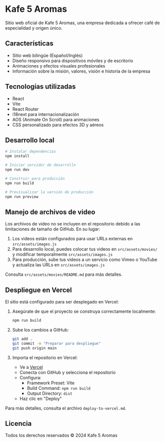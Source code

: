 # Kafe 5 Aromas

Sitio web oficial de Kafe 5 Aromas, una empresa dedicada a ofrecer café de especialidad y origen único.

## Características

- Sitio web bilingüe (Español/Inglés)
- Diseño responsivo para dispositivos móviles y de escritorio
- Animaciones y efectos visuales profesionales
- Información sobre la misión, valores, visión e historia de la empresa

## Tecnologías utilizadas

- React
- Vite
- React Router
- i18next para internacionalización
- AOS (Animate On Scroll) para animaciones
- CSS personalizado para efectos 3D y aéreos

## Desarrollo local

```bash
# Instalar dependencias
npm install

# Iniciar servidor de desarrollo
npm run dev

# Construir para producción
npm run build

# Previsualizar la versión de producción
npm run preview
```

## Manejo de archivos de video

Los archivos de video no se incluyen en el repositorio debido a las limitaciones de tamaño de GitHub. En su lugar:

1. Los videos están configurados para usar URLs externas en `src/assets/images.js`
2. Para desarrollo local, puedes colocar tus videos en `src/assets/movies/` y modificar temporalmente `src/assets/images.js`
3. Para producción, sube tus videos a un servicio como Vimeo o YouTube y actualiza las URLs en `src/assets/images.js`

Consulta `src/assets/movies/README.md` para más detalles.

## Despliegue en Vercel

El sitio está configurado para ser desplegado en Vercel:

1. Asegúrate de que el proyecto se construya correctamente localmente:
   ```bash
   npm run build
   ```

2. Sube los cambios a GitHub:
   ```bash
   git add .
   git commit -m "Preparar para despliegue"
   git push origin main
   ```

3. Importa el repositorio en Vercel:
   - Ve a [Vercel](https://vercel.com/new)
   - Conecta con GitHub y selecciona el repositorio
   - Configura:
     - Framework Preset: Vite
     - Build Command: `npm run build`
     - Output Directory: `dist`
   - Haz clic en "Deploy"

Para más detalles, consulta el archivo `deploy-to-vercel.md`.

## Licencia

Todos los derechos reservados © 2024 Kafe 5 Aromas

